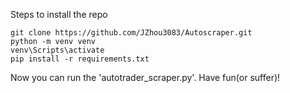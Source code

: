 Steps to install the repo
```shell
git clone https://github.com/JZhou3083/Autoscraper.git
python -m venv venv
venv\Scripts\activate
pip install -r requirements.txt 
```
Now you can run the 'autotrader_scraper.py'. Have fun(or suffer)!
